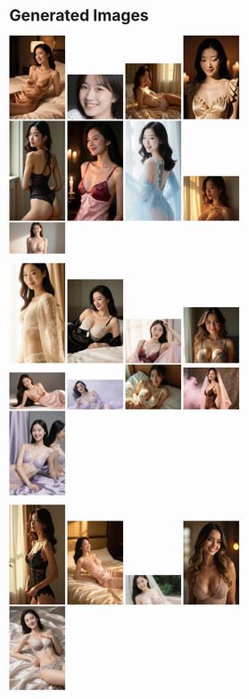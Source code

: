 # Generated Images



<img src="2025_09_15_01.webp" width="100"/> <img src="2025_09_15_02.webp" width="100"/> <img src="2025_09_15_03.webp" width="100"/> <img src="2025_09_15_04.webp" width="100"/> <img src="2025_09_15_05.webp" width="100"/> <img src="2025_09_15_06.webp" width="100"/> <img src="2025_09_15_07.webp" width="100"/> <img src="2025_09_15_08.webp" width="100"/> <img src="2025_09_15_09.webp" width="100"/>

<img src="2025_09_15_10.webp" width="100"/> <img src="2025_09_15_11.webp" width="100"/> <img src="2025_09_15_12.webp" width="100"/> <img src="2025_09_15_13.webp" width="100"/> <img src="2025_09_15_14.webp" width="100"/> <img src="2025_09_15_15.webp" width="100"/> <img src="2025_09_15_16.webp" width="100"/> <img src="2025_09_15_17.webp" width="100"/> <img src="2025_09_15_18.webp" width="100"/>

<img src="2025_09_15_19.webp" width="100"/> <img src="2025_09_15_20.webp" width="100"/> <img src="2025_09_15_21.webp" width="100"/> <img src="2025_09_15_22.webp" width="100"/> <img src="2025_09_15_23.webp" width="100"/>